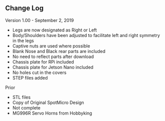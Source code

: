 ## Change Log

Version 1.00 - September 2, 2019
- Legs are now designated as Right or Left
- Body/Shoulders have been adjusted to facilitate left and right symmetry in the legs
- Captive nuts are used where possible
- Blank Nose and Black rear parts are included
- No need to reflect parts after download
- Chassis plate for RPi included
- Chassis plate for Jetson Nano included
- No holes cut in the covers
- STEP files added

Prior
- STL files
- Copy of Original SpotMicro Design
- Not complete
- MG996R Servo Horns from Hobbyking
